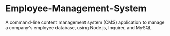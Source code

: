 # Employee-Management-System
A command-line content management system (CMS) application to manage a company's employee database, using Node.js, Inquirer, and MySQL.
